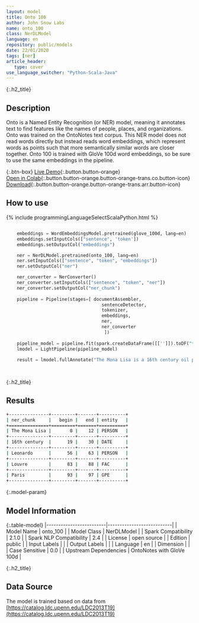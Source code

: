 ```yaml
---
layout: model
title: Onto 100
author: John Snow Labs
name: onto_100
class: NerDLModel
language: en
repository: public/models
date: 22/01/2020
tags: [ner]
article_header:
   type: cover
use_language_switcher: "Python-Scala-Java"
---
```


{:.h2_title}
## Description 
Onto is a Named Entity Recognition (or NER) model, meaning it annotates text to find features like the names of people, places, and organizations. Onto was trained on the OntoNotes text corpus. This NER model does not read words directly but instead reads word embeddings, which represent words as points such that more semantically similar words are closer together. Onto 100 is trained with GloVe 100d word embeddings, so be sure to use the same embeddings in the pipeline.



{:.btn-box}
[Live Demo](https://demo.johnsnowlabs.com/public/NER_EN_18){:.button.button-orange}<br/>[Open in Colab](https://colab.research.google.com/github/JohnSnowLabs/spark-nlp-workshop/blob/master/tutorials/streamlit_notebooks/NER_EN.ipynb){:.button.button-orange.button-orange-trans.co.button-icon}<br/>[Download](https://s3.amazonaws.com/auxdata.johnsnowlabs.com/public/models/onto_100_en_2.1.0_2.4_1579729071672.zip){:.button.button-orange.button-orange-trans.arr.button-icon}<br/>

## How to use 
<div class="tabs-box" markdown="1">

{% include programmingLanguageSelectScalaPython.html %}

```python

    embeddings = WordEmbeddingsModel.pretrained(glove_100d, lang=en)
    embeddings.setInputCols(["sentence", 'token'])
    embeddings.setOutputCol("embeddings")

    ner = NerDLModel.pretrained(onto_100, lang=en)
    ner.setInputCols(["sentence", "token", "embeddings"])
    ner.setOutputCol("ner")

    ner_converter = NerConverter()
    ner_converter.setInputCols(["sentence", "token", "ner"])
    ner_converter.setOutputCol("ner_chunk")
                      
    pipeline = Pipeline(stages=[ documentAssembler, 
                                    sentenceDetector,
                                    tokenizer,
                                    embeddings,
                                    ner,
                                    ner_converter
                                     ])
    
    pipeline_model = pipeline.fit(spark.createDataFrame([['']]).toDF("text"))
    lmodel = LightPipeline(pipeline_model)
    
    result = lmodel.fullAnnotate("The Mona Lisa is a 16th century oil painting created by Leonardo. It's held at the Louvre in Paris.")[0]
    
```

```scala

```
</div>

{:.h2_title}
## Results
```bash
+---------------+---------+-------+----------+
| ner_chunk     |   begin |   end | entity   |
+===============+=========+=======+==========+
| The Mona Lisa |       0 |    12 | PERSON   |
+---------------+---------+-------+----------+
| 16th century  |      19 |    30 | DATE     |
+---------------+---------+-------+----------+
| Leonardo      |      56 |    63 | PERSON   |
+---------------+---------+-------+----------+
| Louvre        |      83 |    88 | FAC      |
+---------------+---------+-------+----------+
| Paris         |      93 |    97 | GPE      |
+---------------+---------+-------+----------+
```

{:.model-param}
## Model Information

{:.table-model}
|-------------------------|---------------------------|
| Model Name              | onto_100                  |
| Model Class             | NerDLModel                |
| Spark Compatibility     | 2.1.0                     |
| Spark NLP Compatibility | 2.4                       |
| License                 | open source               |
| Edition                 | public                    |
| Input Labels            |                           |
| Output Labels           |                           |
| Language                | en                        |
| Dimension               |                           |
| Case Sensitive          | 0.0                       |
| Upstream Dependencies   | OntoNotes with GloVe 100d |




{:.h2_title}
## Data Source

The model is trained based on data from [https://catalog.ldc.upenn.edu/LDC2013T19](https://catalog.ldc.upenn.edu/LDC2013T19)

